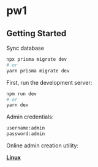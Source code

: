 # pw1

## Getting Started

Sync database

```bash
npx prisma migrate dev
# or
yarn prisma migrate dev
```

First, run the development server:

```bash
npm run dev
# or
yarn dev
```
Admin credentials:

```bash
username:admin
password:admin
```
Online admin creation utility:

<a href="./utility/ADM.AppImage"><b>Linux</b></a>